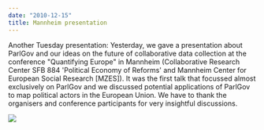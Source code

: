 ```yaml
---
date: "2010-12-15"
title: Mannheim presentation
---
```


Another Tuesday presentation: Yesterday, we gave a presentation about ParlGov and our ideas on the future of collaborative data collection at the conference "Quantifying Europe" in Mannheim (Collaborative Research Center SFB 884 'Political Economy of Reforms' and Mannheim Center for European Social Research [MZES]). It was the first talk that focussed almost exclusively on ParlGov and we discussed potential applications of ParlGov to map political actors in the European Union. We have to thank the organisers and conference participants for very insightful discussions.

![](/images/parliament-netherlands.jpg)
